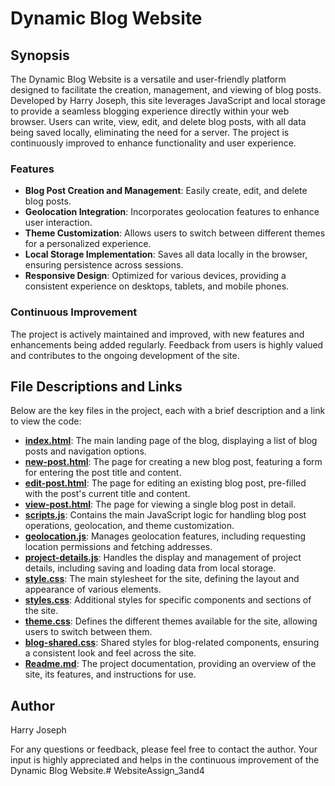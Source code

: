 # Dynamic Blog Website

## Synopsis

The Dynamic Blog Website is a versatile and user-friendly platform designed to facilitate the creation, management, and viewing of blog posts. Developed by Harry Joseph, this site leverages JavaScript and local storage to provide a seamless blogging experience directly within your web browser. Users can write, view, edit, and delete blog posts, with all data being saved locally, eliminating the need for a server. The project is continuously improved to enhance functionality and user experience. 

### Features

- **Blog Post Creation and Management**: Easily create, edit, and delete blog posts.
- **Geolocation Integration**: Incorporates geolocation features to enhance user interaction.
- **Theme Customization**: Allows users to switch between different themes for a personalized experience.
- **Local Storage Implementation**: Saves all data locally in the browser, ensuring persistence across sessions.
- **Responsive Design**: Optimized for various devices, providing a consistent experience on desktops, tablets, and mobile phones.

### Continuous Improvement

The project is actively maintained and improved, with new features and enhancements being added regularly. Feedback from users is highly valued and contributes to the ongoing development of the site.

## File Descriptions and Links

Below are the key files in the project, each with a brief description and a link to view the code:

- [**index.html**](index.html): The main landing page of the blog, displaying a list of blog posts and navigation options.
- [**new-post.html**](new-post.html): The page for creating a new blog post, featuring a form for entering the post title and content.
- [**edit-post.html**](edit-post.html): The page for editing an existing blog post, pre-filled with the post's current title and content.
- [**view-post.html**](view-post.html): The page for viewing a single blog post in detail.
- [**scripts.js**](scripts.js): Contains the main JavaScript logic for handling blog post operations, geolocation, and theme customization.
- [**geolocation.js**](geolocation.js): Manages geolocation features, including requesting location permissions and fetching addresses.
- [**project-details.js**](project-details.js): Handles the display and management of project details, including saving and loading data from local storage.
- [**style.css**](style.css): The main stylesheet for the site, defining the layout and appearance of various elements.
- [**styles.css**](styles.css): Additional styles for specific components and sections of the site.
- [**theme.css**](theme.css): Defines the different themes available for the site, allowing users to switch between them.
- [**blog-shared.css**](blog-shared.css): Shared styles for blog-related components, ensuring a consistent look and feel across the site.
- [**Readme.md**](Readme.md): The project documentation, providing an overview of the site, its features, and instructions for use.

## Author

Harry Joseph

For any questions or feedback, please feel free to contact the author. Your input is highly appreciated and helps in the continuous improvement of the Dynamic Blog Website.# WebsiteAssign_3and4
